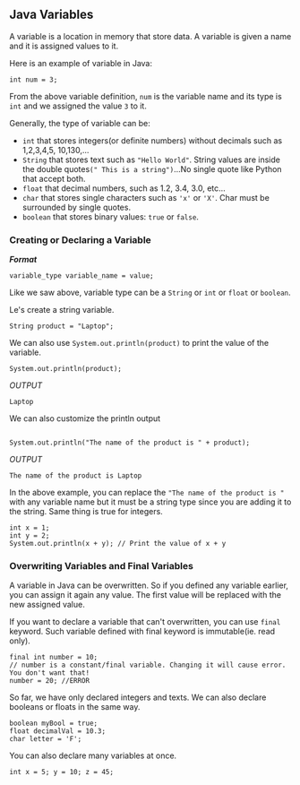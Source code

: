 
## Java Variables

A variable is a location in memory that store data. A variable is given a name and it is assigned values to it. 

Here is an example of variable in Java:

```
int num = 3;
```

From the above variable definition, `num` is the variable name and its type is `int` and we assigned the value `3` to it.

Generally, the type of variable can be: 

* `int` that stores integers(or definite numbers) without decimals such as 1,2,3,4,5, 10,130,...
* `String` that stores text such as `"Hello World"`. String values are inside the double quotes`(" This is a string")`...No single quote like Python that accept both. 
* `float` that decimal numbers, such as 1.2, 3.4, 3.0, etc...
* `char` that stores single characters such as `'x'` or `'X'`. Char must be surrounded by single quotes. 
* `boolean` that stores binary values: `true` or `false`.


### Creating or Declaring a Variable

***Format***

```
variable_type variable_name = value;
```
Like we saw above, variable type can be a `String` or `int` or `float` or `boolean`. 

Le's create a string variable.

```
String product = "Laptop";
```

We can also use `System.out.println(product)` to print the value of the variable. 

```
System.out.println(product);
```

*OUTPUT*
```
Laptop
```

We can also customize the println output
```

System.out.println("The name of the product is " + product);
```

*OUTPUT*
```
The name of the product is Laptop
```

In the above example, you can replace the `"The name of the product is " ` with any variable name but it must be a string type since you are adding it to the string. Same thing is true for integers. 

```
int x = 1;
int y = 2;
System.out.println(x + y); // Print the value of x + y
```

### Overwriting Variables and Final Variables

A variable in Java can be overwritten. So if you defined any variable earlier, you can assign it again any value. The first value will be replaced with the new assigned value. 

If you want to declare a variable that can't overwritten, you can use `final` keyword. Such variable defined with final keyword is immutable(ie. read only).

```
final int number = 10;
// number is a constant/final variable. Changing it will cause error. You don't want that!
number = 20; //ERROR
```

So far, we have only declared integers and texts. We can also declare booleans or floats in the same way. 

```
boolean myBool = true;
float decimalVal = 10.3;
char letter = 'F';
```

You can also declare many variables at once.

```
int x = 5; y = 10; z = 45;
```


